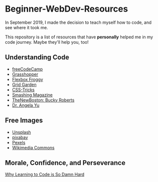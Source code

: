 # Beginner-WebDev-Resources
In September 2019, I made the decision to teach myself how to code, and see where it took me.

This repository is a list of resources that have **personally** helped me in my code journey. Maybe they'll help you, too!

## Understanding Code
- [freeCodeCamp](https://www.freecodecamp.org/)
- [Grasshopper](https://grasshopper.app/)
- [Flexbox Froggy](https://flexboxfroggy.com/)
- [Grid Garden](https://codepip.com/games/grid-garden/)
- [CSS-Tricks](https://css-tricks.com/)
- [Smashing Magazine](https://www.smashingmagazine.com/)
- [TheNewBoston: Bucky Roberts](https://www.youtube.com/watch?v=yQaAGmHNn9s&list=PLXVO02Mvh8FgfH_uX9SnEMUK5xQADKOCp)
- [Dr. Angela Yu](https://www.udemy.com/user/4b4368a3-b5c8-4529-aa65-2056ec31f37e/)

## Free Images
- [Unsplash](https://unsplash.com/)
- [pixabay](https://pixabay.com/)
- [Pexels](https://www.pexels.com/)
- [Wikimedia Commons](https://commons.wikimedia.org/wiki/Main_Page)

## Morale, Confidence, and Perseverance
[Why Learning to Code is So Damn Hard](https://www.thinkful.com/blog/why-learning-to-code-is-so-damn-hard/)
